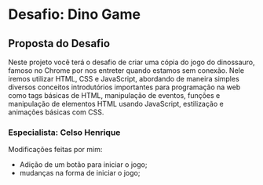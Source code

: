 # Desafio: Dino Game

## Proposta do Desafio
Neste projeto você terá o desafio de criar uma cópia do jogo do dinossauro, famoso no Chrome por nos entreter quando estamos sem conexão. Nele iremos utilizar HTML, CSS e JavaScript, abordando de maneira simples diversos conceitos introdutórios importantes para programação na web como tags básicas de HTML, manipulação de eventos, funções e manipulação de elementos HTML usando JavaScript, estilização e animações básicas com CSS.


### Especialista: Celso Henrique

Modificações feitas por mim:

 - Adição de um botão para iniciar o jogo;
 - mudanças na forma de iniciar o jogo;

